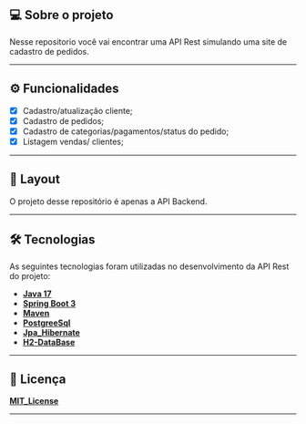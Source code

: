 ## 💻 Sobre o projeto

Nesse repositorio você vai encontrar uma API Rest simulando uma site de cadastro de pedidos. 

---

## ⚙️ Funcionalidades

- [x] Cadastro/atualização cliente;
- [x] Cadastro de pedidos;
- [x] Cadastro de categorias/pagamentos/status do pedido;
- [x] Listagem vendas/ clientes;
      
---

## 🎨 Layout

O projeto desse repositório é apenas a API Backend.

---

## 🛠 Tecnologias

As seguintes tecnologias foram utilizadas no desenvolvimento da API Rest do projeto:

- **[Java 17](https://www.oracle.com/java)**
- **[Spring Boot 3](https://spring.io/projects/spring-boot)**
- **[Maven](https://maven.apache.org)**
- **[PostgreeSql](https://www.postgresql.org/)**
- **[Jpa_Hibernate](https://hibernate.org)**
- **[H2-DataBase]([https://flywaydb.org](https://www.h2database.com/html/main.html))**

---

## 📝 Licença

**[MIT_License]([https://www.alura.com.br](https://github.com/jvictornascimento/workshop-springboot-jpa/blob/main/LICENSE)https://github.com/jvictornascimento/workshop-springboot-jpa/blob/main/LICENSE)**


---
